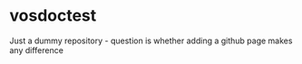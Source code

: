 # vosdoctest

Just a dummy repository - question is whether adding a github page makes any difference
